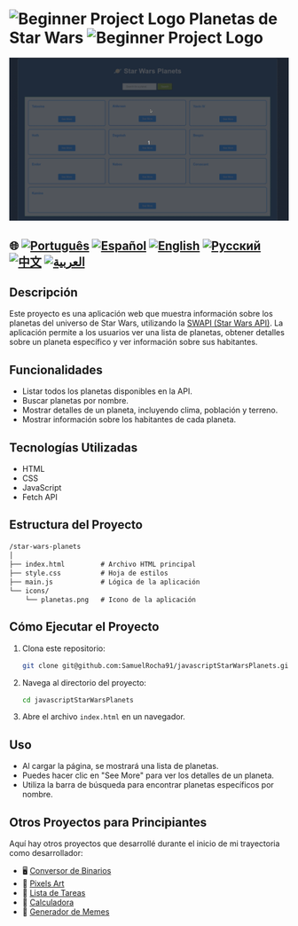 # ![Beginner Project Logo](https://img.icons8.com/emoji/48/000000/star-emoji.png) Planetas de Star Wars ![Beginner Project Logo](https://img.icons8.com/emoji/48/000000/star-emoji.png)

![Demonstração de uso](./gifs/starWars.gif)

## 🌐 [![Português](https://img.shields.io/badge/Português-green)](https://github.com/SamuelRocha91/javascriptStarWarsPlanets/blob/main/README.md) [![Español](https://img.shields.io/badge/Español-yellow)](https://github.com/SamuelRocha91/javascriptStarWarsPlanets/blob/main/README_SP.MD) [![English](https://img.shields.io/badge/English-blue)](https://github.com/SamuelRocha91/javascriptStarWarsPlanets/blob/main/README_EN.MD) [![Русский](https://img.shields.io/badge/Русский-lightgrey)](https://github.com/SamuelRocha91/javascriptStarWarsPlanets/blob/main/README_язык.md) [![中文](https://img.shields.io/badge/中文-red)](https://github.com/SamuelRocha91/javascriptStarWarsPlanets/blob/main/README_华语.md) [![العربية](https://img.shields.io/badge/العربية-orange)](https://github.com/SamuelRocha91/javascriptStarWarsPlanets/blob/main/README_ar.md)

## Descripción

Este proyecto es una aplicación web que muestra información sobre los planetas del universo de Star Wars, utilizando la [SWAPI (Star Wars API)](https://swapi.dev/). La aplicación permite a los usuarios ver una lista de planetas, obtener detalles sobre un planeta específico y ver información sobre sus habitantes.

## Funcionalidades

- Listar todos los planetas disponibles en la API.
- Buscar planetas por nombre.
- Mostrar detalles de un planeta, incluyendo clima, población y terreno.
- Mostrar información sobre los habitantes de cada planeta.

## Tecnologías Utilizadas

- HTML
- CSS
- JavaScript
- Fetch API

## Estructura del Proyecto

```
/star-wars-planets
│
├── index.html         # Archivo HTML principal
├── style.css          # Hoja de estilos
├── main.js            # Lógica de la aplicación
└── icons/
    └── planetas.png   # Icono de la aplicación
```

## Cómo Ejecutar el Proyecto

1. Clona este repositorio:
   ```bash
   git clone git@github.com:SamuelRocha91/javascriptStarWarsPlanets.git
   ```
2. Navega al directorio del proyecto:
   ```bash
   cd javascriptStarWarsPlanets
   ```
3. Abre el archivo `index.html` en un navegador.

## Uso

- Al cargar la página, se mostrará una lista de planetas.
- Puedes hacer clic en "See More" para ver los detalles de un planeta.
- Utiliza la barra de búsqueda para encontrar planetas específicos por nombre.

## Otros Proyectos para Principiantes

Aquí hay otros proyectos que desarrollé durante el inicio de mi trayectoria como desarrollador:

- 🖥️ [Conversor de Binarios](https://github.com/SamuelRocha91/Bin2Dec/blob/main/README_es.md)
- 🎨 [Pixels Art](https://github.com/SamuelRocha91/PixelsArt/blob/main/README_es.md)
- 📝  [Lista de Tareas](https://github.com/SamuelRocha91/TodoList/blob/main/README_es.md)
- 🧮 [Calculadora](https://github.com/SamuelRocha91/calculator/blob/main/README_es.md)
- 🦖 [Generador de Memes](https://github.com/SamuelRocha91/memeGenerator/blob/main/README_es.md)
```
